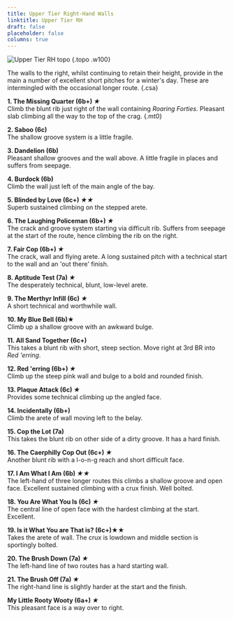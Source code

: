 ```yaml
---
title: Upper Tier Right-Hand Walls
linktitle: Upper Tier RH
draft: false
placeholder: false
columns: true
---
```

![Upper Tier RH topo](/img/south-wales/south-east-sandstone/LLANUTRH.gif)
{.topo .w100}

The walls to the right, whilst continuing to retain their height, provide in the main a number of excellent short pitches for a winter's day. These are intermingled with the occasional longer route.
{.csa}

**1. The Missing Quarter (6b+) *★***  
Climb the blunt rib just right of the wall containing *Roaring Forties*. Pleasant slab climbing all the way to the top of the crag.
{.mt0}

**2. Saboo (6c)**  
The shallow groove system is a little fragile.

**3. Dandelion (6b)**  
Pleasant shallow grooves and the wall above. A little fragile in places and suffers from seepage.

**4. Burdock (6b)**  
Climb the wall just left of the main angle of the bay.

**5. Blinded by Love (6c+) *★★***  
Superb sustained climbing on the stepped arete.

**6. The Laughing Policeman (6b+) *★***  
The crack and groove system starting via difficult rib. Suffers from seepage at the start of the route, hence climbing the rib on the right.

**7. Fair Cop (6b+) *★***  
The crack, wall and flying arete. A long sustained pitch with a technical start to the wall and an 'out there' finish.

**8. Aptitude Test (7a) *★***  
The desperately technical, blunt, low-level arete.

**9. The Merthyr Infill (6c) *★***  
A short technical and worthwhile wall.

**10. My Blue Bell (6b)★**  
Climb up a shallow groove with an awkward bulge.

**11. All Sand Together (6c+)**  
This takes a blunt rib with short, steep section. Move right at 3rd BR into *Red 'erring*.

**12. Red 'erring (6b+) *★***  
Climb up the steep pink wall and bulge to a bold and rounded finish.

**13. Plaque Attack (6c) *★***  
Provides some technical climbing up the angled face.

**14. Incidentally (6b+)**  
Climb the arete of wall moving left to the belay.

**15. Cop the Lot (7a)**  
This takes the blunt rib on other side of a dirty groove. It has a hard finish.

**16. The Caerphilly Cop Out (6c+) *★***  
Another blunt rib with a l-o-n-g reach and short difficult face.

**17. I Am What I Am (6b) *★★***  
The left-hand of three longer routes this climbs a shallow groove and open face.  Excellent sustained climbing with a crux finish. Well bolted.

**18. You Are What You Is (6c) *★***  
The central line of open face with the hardest climbing at the start. Excellent.

**19. Is it What You are That is? (6c+)★★**  
Takes the arete of wall. The crux is lowdown and middle section is sportingly bolted.

**20. The Brush Down (7a) *★***  
The left-hand line of two routes has a hard starting wall.

**21. The Brush Off (7a) *★***  
The right-hand line is slightly harder at the start and the finish.

**My Little Rooty Wooty (6a+) *★***  
This pleasant face is a way over to right.